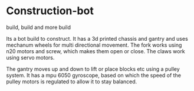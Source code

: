 # Construction-bot
build, build and more build


Its a bot build to construct.
It has a 3d printed chassis and gantry and uses mechanum wheels for multi directional movement.
The fork works using n20 motors and screw, which makes them open or close.
The claws work using servo motors.

The gantry moves up and down to lift or place blocks etc using a pulley system.
It has a mpu 6050 gyroscope, based on which the speed of the pulley motors is regulated to allow it to stay balanced.
